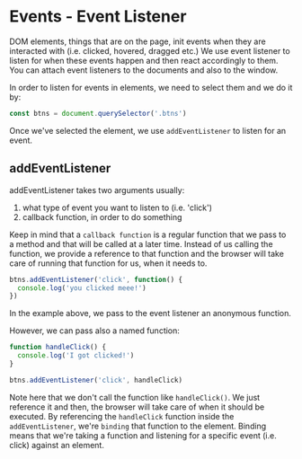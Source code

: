 # Events - Event Listener

DOM elements, things that are on the page, init events when they are interacted with (i.e. clicked, hovered, dragged etc.)
We use event listener to listen for when these events happen and then react accordingly to them.
You can attach event listeners to the documents and also to the window.

In order to listen for events in elements, we need to select them and we do it by:

```js
const btns = document.querySelector('.btns')
```

Once we've selected the element, we use `addEventListener` to listen for an event.

## addEventListener

addEventListener takes two arguments usually:

1. what type of event you want to listen to (i.e. 'click')
2. callback function, in order to do something

Keep in mind that a `callback function` is a regular function that we pass to a method and that will be called at a later time. Instead of us calling the function, we provide a reference to that function and the browser will take care of running that function for us, when it needs to.

```js
btns.addEventListener('click', function() {
  console.log('you clicked meee!')
})
```

In the example above, we pass to the event listener an anonymous function.

However, we can pass also a named function:

```js
function handleClick() {
  console.log('I got clicked!')
}

btns.addEventListener('click', handleClick)
```

Note here that we don't call the function like `handleClick()`.
We just reference it and then, the browser will take care of when it should be executed.
By referencing the `handleClick` function inside the `addEventListener`, we're `binding` that function to the element.
Binding means that we're taking a function and listening for a specific event (i.e. click) against an element.
